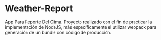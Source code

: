 # Weather-Report
App Para Reporte Del Clima. 
Proyecto realizado con el fin de practicar la implementación de NodeJS, más específicamente el utilizar webpack para generación de un bundle con código de producción. 
